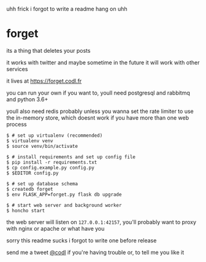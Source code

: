 uhh frick i forgot to write a readme hang on uhh

# forget

its a thing that deletes your posts

it works with twitter and maybe sometime in the future it will work with other services

it lives at <https://forget.codl.fr>

you can run your own if you want to, youll need postgresql and rabbitmq and python 3.6+

youll also need redis probably unless you wanna set the rate limiter to use the in-memory store, which doesnt work if
you have more than one web process

```
$ # set up virtualenv (recommended)
$ virtualenv venv
$ source venv/bin/activate

$ # install requirements and set up config file
$ pip install -r requirements.txt
$ cp config.example.py config.py
$ $EDITOR config.py

$ # set up database schema
$ createdb forget
$ env FLASK_APP=forget.py flask db upgrade

$ # start web server and background worker
$ honcho start
```

the web server will listen on `127.0.0.1:42157`, you'll probably want to proxy with nginx or apache or what have you

sorry this readme sucks i forgot to write one before release

send me a tweet [@codl](https://twitter.com/codl) if you're having trouble or, to tell me you like it
